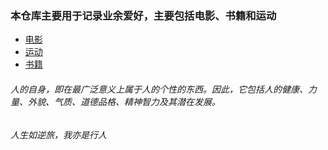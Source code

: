 ### 本仓库主要用于记录业余爱好，主要包括电影、书籍和运动



- [电影](https://github.com/hzchenxiaobin/Hobby/blob/main/%E7%94%B5%E5%BD%B1.md)
- [运动](https://github.com/hzchenxiaobin/Hobby/blob/main/%E8%BF%90%E5%8A%A8.md)
- [书籍](https://github.com/hzchenxiaobin/Hobby/blob/main/%E4%B9%A6%E7%B1%8D.md)





###### 人的自身，即在最广泛意义上属于人的个性的东西。因此，它包括人的健康、力量、外貌、气质、道德品格、精神智力及其潜在发展。

###### 人生如逆旅，我亦是行人
